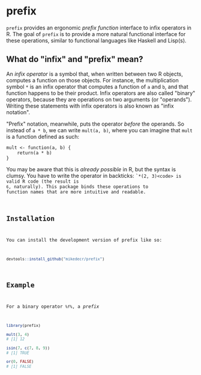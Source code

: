 
# prefix

<!-- badges: start -->
<!-- badges: end -->

`prefix` provides an ergonomic _prefix function_ interface to infix operators in R.
The goal of `prefix` is to provide a more natural functional interface for these operations, similar to functional languages like Haskell and Lisp(s).


## What do "infix" and "prefix" mean?

An _infix operator_ is a symbol that, when written between two R objects, computes a function on those objects.
For instance, the multiplication symbol `*` is an infix operator that computes a function of `a` and `b`, and that function happens to be their product.
Infix operators are also called "binary" operators, because they are operations on two arguments (or "operands").
Writing these statements with infix operators is also known as "infix notation".

"Prefix" notation, meanwhile, puts the operator _before_ the operands.
So instead of `a * b`, we can write `mult(a, b)`, where you can imagine that `mult` is a function defined as such:

```{r}
mult <- function(a, b) {
    return(a * b)
}
```

You may be aware that this is _already possible_ in R, but the syntax is clumsy.
You have to write the operator in backticks: <code>\`*(2, 3)\<code> is valid R code (the result is `6`, naturally).
This package binds these operations to function names that are more intuitive and readable.


## Installation

You can install the development version of prefix like so:

``` r
devtools::install_github("mikedecr/prefix")
```

## Example

For a binary operator `%f%`, a _prefix_ 

``` r
library(prefix)

mult(3, 4)
# [1] 12

isin(7, c(7, 8, 9))
# [1] TRUE

or(0, FALSE)
# [1] FALSE
```

